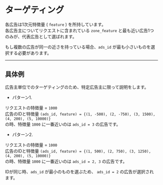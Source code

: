 # ターゲティング

各広告は1次元特徴量 ( `feature` ) を所持しています。  
各広告主についてリクエストに含まれている `zone_feature` と最も近い広告1つのみが、代表広告として選ばれます。

もし複数の広告が同一の近さを持っている場合、`ads_id` が最も小さいものを選択する必要があります。

---

## 具体例
広告主単位でのターゲティングのため、特定広告主に限って説明をします。
- パターン1. 

リクエストの特徴量 = `1000`  
広告のIDと特徴量 `(ads_id, feature) = {(1, -500), (2, -750), (3, 1500), (4, 200), (5, 10000)}`  
の時、特徴量 `1000` に一番近いのは `ads_id = 3` の広告です。

- パターン2.

リクエストの特徴量 = `1000`  
広告のIDと特徴量 `(ads_id, feature) = {(1, 500), (2, 750), (3, 1250), (4, 200), (5, 10000)}`  
の時、特徴量 `1000` に一番近いのは `ads_id = 2, 3` の広告です。

IDが同じ時、`ads_id` が最小のものを選ぶため、 `ads_id = 2` の広告が選択されます。

